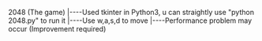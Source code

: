 2048 (The game)
|----Used tkinter in Python3, u can straightly use "python 2048.py" to run it
|----Use w,a,s,d to move
|----Performance problem may occur (Improvement required)